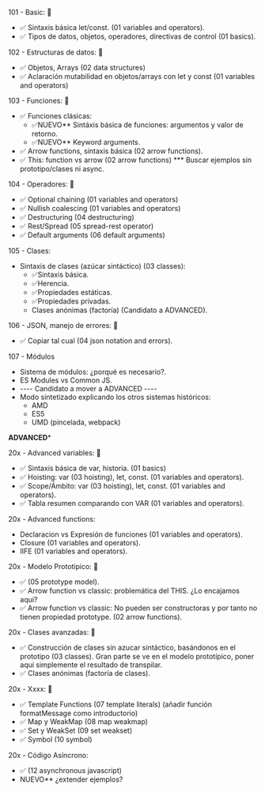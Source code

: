 
101 - Basic: 🔷
- ✅ Sintaxis básica let/const. (01 variables and operators).
- ✅ Tipos de datos, objetos, operadores, directivas de control (01 basics).

102 - Estructuras de datos: 🔷
- ✅ Objetos, Arrays (02 data structures)
- ✅ Aclaración mutabilidad en objetos/arrays con let y const (01 variables and operators)

103 - Funciones: 🔷
- ✅ Funciones clásicas:
  - ✅NUEVO** Sintáxis básica de funciones: argumentos y valor de retorno.
  - ✅NUEVO** Keyword arguments.
- ✅ Arrow functions, sintaxis básica (02 arrow functions).
- ✅ This: function vs arrow (02 arrow functions) *** Buscar ejemplos sin prototipo/clases ni async.

104 - Operadores: 🔷
- ✅ Optional chaining (01 variables and operators)
- ✅ Nullish coalescing (01 variables and operators)
- ✅ Destructuring (04 destructuring)
- ✅ Rest/Spread (05 spread-rest operator)
- ✅ Default arguments (06 default arguments)

105 - Clases:
- Sintaxis de clases (azúcar sintáctico) (03 classes):
  - ✅Sintaxis básica.
  - ✅Herencia.
  - ✅Propiedades estáticas.
  - ✅Propiedades privadas.
  - Clases anónimas (factoría) (Candidato a ADVANCED).

106 - JSON, manejo de errores: 🔷
- ✅ Copiar tal cual (04 json notation and errors).

107 - Módulos
  - Sistema de módulos: ¿porqué es necesario?.
  - ES Modules vs Common JS.
  - ---- Candidato a mover a ADVANCED ----
  - Modo sintetizado explicando los otros sistemas históricos:
    - AMD
    - ES5
    - UMD (pincelada, webpack)

****ADVANCED*****

20x - Advanced variables: 🔷
- ✅ Sintaxis básica de var, historia. (01 basics)
- ✅ Hoisting: var (03 hoisting), let, const. (01 variables and operators).
- ✅ Scope/Ámbito: var (03 hoisting), let, const. (01 variables and operators).
- ✅ Tabla resumen comparando con VAR (01 variables and operators).


20x - Advanced functions:
- Declaracion vs Expresión de funciones (01 variables and operators).
- Closure (01 variables and operators).
- IIFE (01 variables and operators).

20x - Modelo Prototípico: 🔷
 - ✅ (05 prototype model).
 - ✅ Arrow function vs classic: problemática del THIS. ¿Lo encajamos aqui?
 - ✅ Arrow function vs classic: No pueden ser constructoras y por tanto no tienen propiedad prototype. (02 arrow functions).
 
20x - Clases avanzadas: 🔷
 - ✅ Construcción de clases sin azucar sintáctico, basándonos en el prototipo (03 classes). Gran parte se ve en el modelo prototípico, poner aqui simplemente el resultado de transpilar.
 - ✅ Clases anónimas (factoría de clases).

20x - Xxxx: 🔷
- ✅ Template Functions (07 template literals) (añadir función formatMessage como introductorio)
- ✅ Map y WeakMap (08 map weakmap)
- ✅ Set y WeakSet (09 set weakset)
- ✅ Symbol (10 symbol)

20x - Código Asíncrono:
- ✅ (12 asynchronous javascript)
- NUEVO** ¿extender ejemplos?
